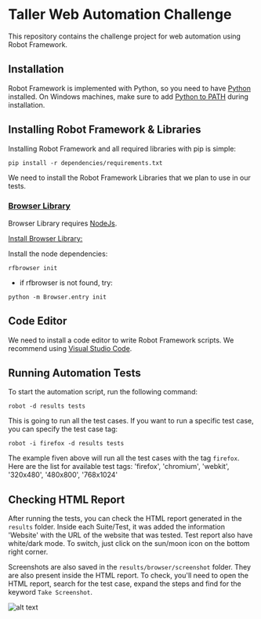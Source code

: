 # Taller Web Automation Challenge

This repository contains the challenge project for web automation using Robot Framework.

## Installation

Robot Framework is implemented with Python, so you need to have [Python](https://www.python.org/downloads/) installed.
On Windows machines, make sure to add [Python to PATH](https://docs.python.org/3/using/windows.html#the-full-installer) during installation.

## Installing Robot Framework & Libraries

Installing Robot Framework and all required libraries with pip is simple:

```{shell}
pip install -r dependencies/requirements.txt
```

We need to install the Robot Framework Libraries that we plan to use in our tests.

### [Browser Library](https://robotframework-browser.org/)

Browser Library requires [NodeJs](https://nodejs.org/en/download).

[Install Browser Library:](https://docs.robotframework.org/docs/different_libraries/browser)


Install the node dependencies:

```{shell}
rfbrowser init
```

- if rfbrowser is not found, try:

```{shell}
python -m Browser.entry init
```

## Code Editor
We need to install a code editor to write Robot Framework scripts. We recommend using [Visual Studio Code](https://code.visualstudio.com/download).

## Running Automation Tests
To start the automation script, run the following command:

```{shell}
robot -d results tests
```

This is going to run all the test cases. If you want to run a specific test case, you can specify the test case tag:

```{shell}
robot -i firefox -d results tests
```

The example fiven above will run all the test cases with the tag `firefox`.
Here are the list for available test tags:
'firefox', 'chromium', 'webkit', '320x480', '480x800', '768x1024'

## Checking HTML Report
After running the tests, you can check the HTML report generated in the `results` folder.
Inside each Suite/Test, it was added the information 'Website' with the URL of the website that was tested.
Test report also have white/dark mode. To switch, just click on the sun/moon icon on the bottom right corner.

Screenshots are also saved in the `results/browser/screenshot` folder. 
They are also present inside the HTML report. To check, you'll need to open the HTML report, search for the test case, expand the steps and find for the keyword `Take Screenshot`.

![alt text](assets/image.png)